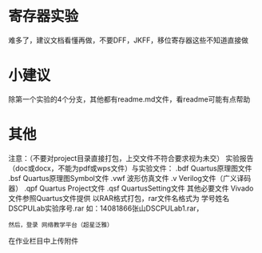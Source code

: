 # 寄存器实验
难多了，建议文档看懂再做，不要DFF，JKFF，移位寄存器这些不知道直接做
# 小建议
除第一个实验的4个分支，其他都有readme.md文件，看readme可能有点帮助
# 其他
注意：（不要对project目录直接打包，上交文件不符合要求视为未交）
	实验报告（doc或docx，不能为pdf或wps文件）与实验文件：
.bdf	Quartus原理图文件
.bsf	Quartus原理图Symbol文件
.vwf	波形仿真文件
.v	Verilog文件（广义译码器）
.qpf	Quartus Project文件
.qsf	QuartusSetting文件
	其他必要文件
	Vivado文件参照Quartus文件提供
以RAR格式打包，rar文件名格式为
	学号姓名DSCPULab实验序号.rar
如：14081866张山DSCPULab1.rar， 

	然后，登录 网络教学平台（超星泛雅）
在作业栏目中上传附件
